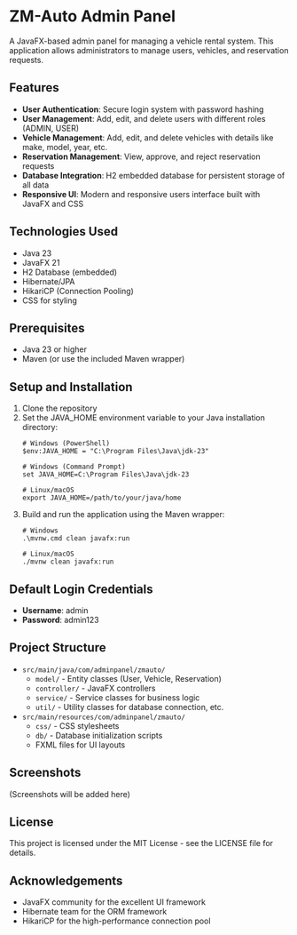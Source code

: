 # ZM-Auto Admin Panel

A JavaFX-based admin panel for managing a vehicle rental system. This application allows administrators to manage users, vehicles, and reservation requests.

## Features

- **User Authentication**: Secure login system with password hashing
- **User Management**: Add, edit, and delete users with different roles (ADMIN, USER)
- **Vehicle Management**: Add, edit, and delete vehicles with details like make, model, year, etc.
- **Reservation Management**: View, approve, and reject reservation requests
- **Database Integration**: H2 embedded database for persistent storage of all data
- **Responsive UI**: Modern and responsive users interface built with JavaFX and CSS

## Technologies Used

- Java 23
- JavaFX 21
- H2 Database (embedded)
- Hibernate/JPA
- HikariCP (Connection Pooling)
- CSS for styling

## Prerequisites

- Java 23 or higher
- Maven (or use the included Maven wrapper)

## Setup and Installation

1. Clone the repository
2. Set the JAVA_HOME environment variable to your Java installation directory:
   ```
   # Windows (PowerShell)
   $env:JAVA_HOME = "C:\Program Files\Java\jdk-23"

   # Windows (Command Prompt)
   set JAVA_HOME=C:\Program Files\Java\jdk-23

   # Linux/macOS
   export JAVA_HOME=/path/to/your/java/home
   ```
3. Build and run the application using the Maven wrapper:
   ```
   # Windows
   .\mvnw.cmd clean javafx:run

   # Linux/macOS
   ./mvnw clean javafx:run
   ```

## Default Login Credentials

- **Username**: admin
- **Password**: admin123

## Project Structure

- `src/main/java/com/adminpanel/zmauto/`
  - `model/` - Entity classes (User, Vehicle, Reservation)
  - `controller/` - JavaFX controllers
  - `service/` - Service classes for business logic
  - `util/` - Utility classes for database connection, etc.
- `src/main/resources/com/adminpanel/zmauto/`
  - `css/` - CSS stylesheets
  - `db/` - Database initialization scripts
  - FXML files for UI layouts

## Screenshots

(Screenshots will be added here)

## License

This project is licensed under the MIT License - see the LICENSE file for details.

## Acknowledgements

- JavaFX community for the excellent UI framework
- Hibernate team for the ORM framework
- HikariCP for the high-performance connection pool

